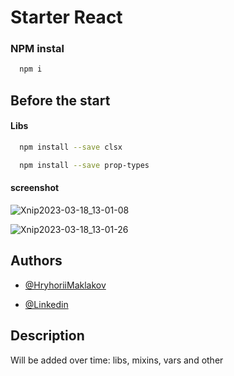 
# Starter React

### NPM instal
```bash
  npm i
```


## Before the start

#### Libs 

```bash
  npm install --save clsx
```

```bash
  npm install --save prop-types
```
#### screenshot 
![Xnip2023-03-18_13-01-08](https://user-images.githubusercontent.com/105268946/226105078-e405fd12-3a21-4f6b-acf4-9818d99e71cc.jpg)

![Xnip2023-03-18_13-01-26](https://user-images.githubusercontent.com/105268946/226105118-bac2d0a4-07ab-4b4a-8601-32dadaa5ffa8.jpg)



## Authors

- [@HryhoriiMaklakov](https://github.com/GregoryMaklakov)

- [@Linkedin](https://www.linkedin.com/in/grigory-maklakov-331a641ba/)
## Description

Will be added over time:  libs, mixins, vars and other

